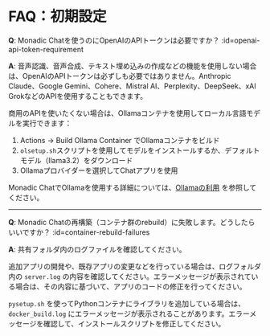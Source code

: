 # FAQ：初期設定

**Q**: Monadic Chatを使うのにOpenAIのAPIトークンは必要ですか？ :id=openai-api-token-requirement

**A**: 音声認識、音声合成、テキスト埋め込みの作成などの機能を使用しない場合は、OpenAIのAPIトークンは必ずしも必要ではありません。Anthropic Claude、Google Gemini、Cohere、Mistral AI、Perplexity、DeepSeek、xAI GrokなどのAPIを使用することもできます。

商用のAPIを使いたくない場合は、Ollamaコンテナを使用してローカル言語モデルを実行できます：
1. Actions → Build Ollama Container でOllamaコンテナをビルド
2. `olsetup.sh`スクリプトを使用してモデルをインストールするか、デフォルトモデル（llama3.2）をダウンロード
3. Ollamaプロバイダーを選択してChatアプリを使用

Monadic ChatでOllamaを使用する詳細については、[Ollamaの利用](../advanced-topics/ollama.md) を参照してください。

---

**Q**: Monadic Chatの再構築（コンテナ群のrebuild）に失敗します。どうしたらいいですか？ :id=container-rebuild-failures

**A**: 共有フォルダ内のログファイルを確認してください。

追加アプリの開発や、既存アプリの変更などを行っている場合は、ログフォルダ内の `server.log` の内容を確認してください。エラーメッセージが表示されている場合は、その内容に基づいて、アプリのコードの修正を行ってください。

`pysetup.sh` を使ってPythonコンテナにライブラリを追加している場合は、`docker_build.log` にエラーメッセージが表示されることがあります。エラーメッセージを確認して、インストールスクリプトを修正してください。


